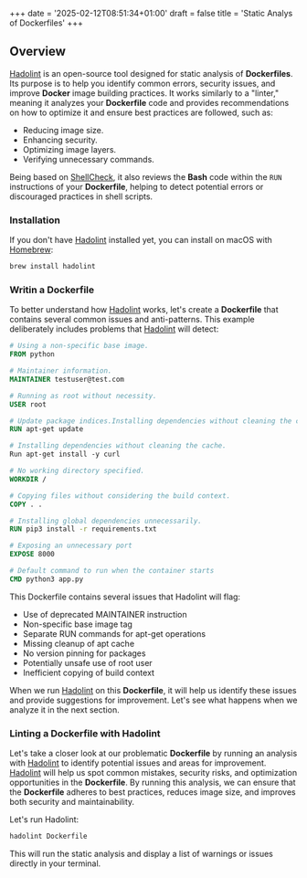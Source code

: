 +++
date = '2025-02-12T08:51:34+01:00'
draft = false
title = 'Static Analys of Dockerfiles'
+++

## Overview

[Hadolint](https://github.com/hadolint/hadolint) is an open-source tool designed for static analysis of **Dockerfiles**. Its purpose is to help you identify common errors, security issues, and improve **Docker** image building practices. It works similarly to a "linter," meaning it analyzes your **Dockerfile** code and provides recommendations on how to optimize it and ensure best practices are followed, such as:

- Reducing image size.
- Enhancing security.
- Optimizing image layers.
- Verifying unnecessary commands.

Being based on [ShellCheck](https://www.shellcheck.net/), it also reviews the **Bash** code within the ```RUN``` instructions of your **Dockerfile**, helping to detect potential errors or discouraged practices in shell scripts.

### Installation

If you don't have [Hadolint](https://github.com/hadolint/hadolint) installed yet, you can install on macOS with [Homebrew](https://brew.sh/):

```bash
brew install hadolint
```

### Writin a Dockerfile

To better understand how [Hadolint](https://github.com/hadolint/hadolint) works, let's create a **Dockerfile** that contains several common issues and anti-patterns. This example deliberately includes problems that [Hadolint](https://github.com/hadolint/hadolint) will detect:

```dockerfile
# Using a non-specific base image.
FROM python

# Maintainer information.
MAINTAINER testuser@test.com

# Running as root without necessity.
USER root

# Update package indices.Installing dependencies without cleaning the cache.
RUN apt-get update

# Installing dependencies without cleaning the cache.
Run apt-get install -y curl

# No working directory specified.
WORKDIR /

# Copying files without considering the build context.
COPY . .

# Installing global dependencies unnecessarily.
RUN pip3 install -r requirements.txt

# Exposing an unnecessary port
EXPOSE 8000

# Default command to run when the container starts
CMD python3 app.py
```

This Dockerfile contains several issues that Hadolint will flag:

- Use of deprecated MAINTAINER instruction
- Non-specific base image tag
- Separate RUN commands for apt-get operations
- Missing cleanup of apt cache
- No version pinning for packages
- Potentially unsafe use of root user
- Inefficient copying of build context

When we run [Hadolint](https://github.com/hadolint/hadolint) on this **Dockerfile**, it will help us identify these issues and provide suggestions for improvement. Let's see what happens when we analyze it in the next section.

### Linting a Dockerfile with Hadolint

Let's take a closer look at our problematic **Dockerfile** by running an analysis with [Hadolint](https://github.com/hadolint/hadolint) to identify potential issues and areas for improvement. [Hadolint](https://github.com/hadolint/hadolint) will help us spot common mistakes, security risks, and optimization opportunities in the **Dockerfile**. By running this analysis, we can ensure that the **Dockerfile** adheres to best practices, reduces image size, and improves both security and maintainability. 

Let's run Hadolint:

```bash
hadolint Dockerfile
```

This will run the static analysis and display a list of warnings or issues directly in your terminal.

